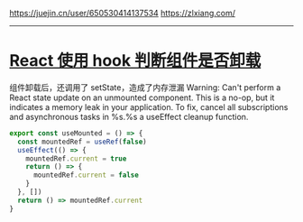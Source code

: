 https://juejin.cn/user/650530414137534
https://zlxiang.com/

---

# [React 使用 hook 判断组件是否卸载](https://juejin.cn/post/6879560507838169096)

组件卸载后，还调用了 setState，造成了内存泄漏
Warning: Can't perform a React state update on an unmounted component. This is a no-op, but it indicates a memory leak in your application. To fix, cancel all subscriptions and asynchronous tasks in %s.%s a useEffect cleanup function.

```js
export const useMounted = () => {
  const mountedRef = useRef(false)
  useEffect(() => {
    mountedRef.current = true
    return () => {
      mountedRef.current = false
    }
  }, [])
  return () => mountedRef.current
}
```
